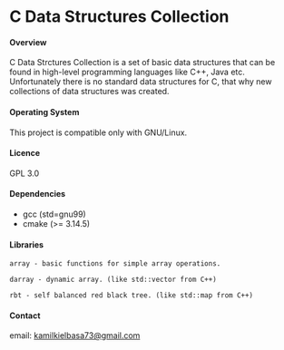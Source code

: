 # C Data Structures Collection

#### Overview
C Data Strctures Collection is a set of basic data structures that can be found in high-level programming languages like C++, Java etc. Unfortunately there is no standard data structures for C, that why new collections of data structures was created.

#### Operating System
This project is compatible only with GNU/Linux.

#### Licence 
GPL 3.0

#### Dependencies

- gcc (std=gnu99)
- cmake (>= 3.14.5)

#### Libraries

    array - basic functions for simple array operations.

    darray - dynamic array. (like std::vector from C++)

    rbt - self balanced red black tree. (like std::map from C++)

#### Contact
email: kamilkielbasa73@gmail.com